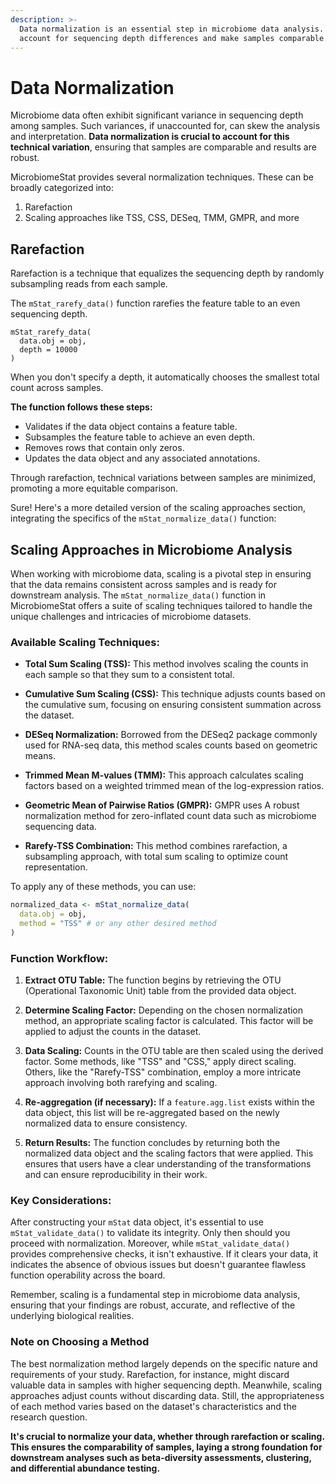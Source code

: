 ```yaml
---
description: >-
  Data normalization is an essential step in microbiome data analysis. It helps
  account for sequencing depth differences and make samples comparable.
---
```


# Data Normalization

Microbiome data often exhibit significant variance in sequencing depth among samples. Such variances, if unaccounted for, can skew the analysis and interpretation. **Data normalization is crucial to account for this technical variation**, ensuring that samples are comparable and results are robust.

MicrobiomeStat provides several normalization techniques. These can be broadly categorized into:

1. Rarefaction
2. Scaling approaches like TSS, CSS, DESeq, TMM, GMPR, and more

## Rarefaction

Rarefaction is a technique that equalizes the sequencing depth by randomly subsampling reads from each sample. 

The `mStat_rarefy_data()` function rarefies the feature table to an even sequencing depth.

```{r}
mStat_rarefy_data(
  data.obj = obj,
  depth = 10000
)
```

When you don't specify a depth, it automatically chooses the smallest total count across samples.

**The function follows these steps:**

* Validates if the data object contains a feature table.
* Subsamples the feature table to achieve an even depth.
* Removes rows that contain only zeros.
* Updates the data object and any associated annotations.

Through rarefaction, technical variations between samples are minimized, promoting a more equitable comparison.

Sure! Here's a more detailed version of the scaling approaches section, integrating the specifics of the `mStat_normalize_data()` function:

## Scaling Approaches in Microbiome Analysis

When working with microbiome data, scaling is a pivotal step in ensuring that the data remains consistent across samples and is ready for downstream analysis. The `mStat_normalize_data()` function in MicrobiomeStat offers a suite of scaling techniques tailored to handle the unique challenges and intricacies of microbiome datasets.

### Available Scaling Techniques:

* **Total Sum Scaling (TSS):** This method involves scaling the counts in each sample so that they sum to a consistent total.
  
* **Cumulative Sum Scaling (CSS):** This technique adjusts counts based on the cumulative sum, focusing on ensuring consistent summation across the dataset.
  
* **DESeq Normalization:** Borrowed from the DESeq2 package commonly used for RNA-seq data, this method scales counts based on geometric means.

* **Trimmed Mean M-values (TMM):** This approach calculates scaling factors based on a weighted trimmed mean of the log-expression ratios.
  
* **Geometric Mean of Pairwise Ratios (GMPR):** GMPR uses A robust normalization method for zero-inflated count data such as microbiome sequencing data.
  
* **Rarefy-TSS Combination:** This method combines rarefaction, a subsampling approach, with total sum scaling to optimize count representation.

To apply any of these methods, you can use:

```r
normalized_data <- mStat_normalize_data(
  data.obj = obj,
  method = "TSS" # or any other desired method
)
```

### Function Workflow:

1. **Extract OTU Table:** The function begins by retrieving the OTU (Operational Taxonomic Unit) table from the provided data object.
  
2. **Determine Scaling Factor:** Depending on the chosen normalization method, an appropriate scaling factor is calculated. This factor will be applied to adjust the counts in the dataset.
  
3. **Data Scaling:** Counts in the OTU table are then scaled using the derived factor. Some methods, like "TSS" and "CSS," apply direct scaling. Others, like the "Rarefy-TSS" combination, employ a more intricate approach involving both rarefying and scaling.

4. **Re-aggregation (if necessary):** If a `feature.agg.list` exists within the data object, this list will be re-aggregated based on the newly normalized data to ensure consistency.

5. **Return Results:** The function concludes by returning both the normalized data object and the scaling factors that were applied. This ensures that users have a clear understanding of the transformations and can ensure reproducibility in their work.

### Key Considerations:

After constructing your `mStat` data object, it's essential to use `mStat_validate_data()` to validate its integrity. Only then should you proceed with normalization. Moreover, while `mStat_validate_data()` provides comprehensive checks, it isn't exhaustive. If it clears your data, it indicates the absence of obvious issues but doesn't guarantee flawless function operability across the board.

Remember, scaling is a fundamental step in microbiome data analysis, ensuring that your findings are robust, accurate, and reflective of the underlying biological realities.

### Note on Choosing a Method

The best normalization method largely depends on the specific nature and requirements of your study. Rarefaction, for instance, might discard valuable data in samples with higher sequencing depth. Meanwhile, scaling approaches adjust counts without discarding data. Still, the appropriateness of each method varies based on the dataset's characteristics and the research question.

**It's crucial to normalize your data, whether through rarefaction or scaling. This ensures the comparability of samples, laying a strong foundation for downstream analyses such as beta-diversity assessments, clustering, and differential abundance testing.**
